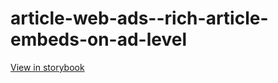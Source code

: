 # article-web-ads--rich-article-embeds-on-ad-level

[View in storybook](https://raw.githack.com/Independent-Digital-News-and-Media-Ltd/indy-pwamp-sb/PR-1428-sb/index.html?path=/story/article-web-ads--rich-article-embeds-on-ad-level)